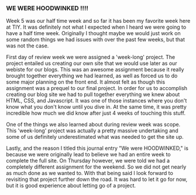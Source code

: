 ### WE WERE HOODWINKED !!!!

Week 5 was our half time week and so far it has been my favorite week here at TIY. It was definitely not what I expected when I 
heard we were going to have a half time week. Originally I thought maybe we would just work on some random things we had issues with
over the past few weeks, but that was not the case. 

First day of review week we were assigned a 'week-long' project. The project entailed us creating our own site that we would use 
later as our webiste for our blogs. This was an awesome assignment because it really brought together everything we had learned, 
as well as forced us to do some major planning on the front end. It almost felt as though this assignment was a prequel to our final
project. In order for us to accomplish creating our blog site we had to pull together everything we knew about HTML, CSS, and
Javascript. It was one of those instances where you don't know what you don't know until you dive in. At the same time, it was 
pretty incredible how much we did know after just 4 weeks of touching this stuff.

One of the things we also learned about during review week was scope. This 'week-long' project was actually a pretty massive undertaking
and some of us definitely underestimated what was needed to get the site up. 

Lastly, and the reason I titled this journal entry "We were HOODWINKED," is because we were originally lead to believe we had an
entire week to complete the full site. On Thursday however, we were told we had a completely different assignment for the weekend.
So we did not get nearly as much done as we wanted to. With that being said I look forward to revisiting that project further down 
the road. It was hard to let it go for now, but it is good experience about letting go of a project.
